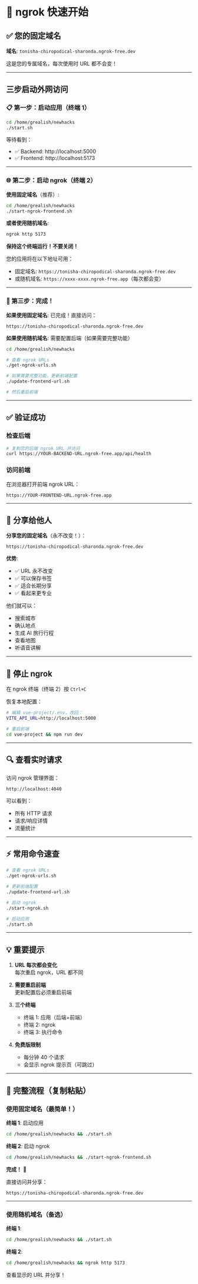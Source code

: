 # 🚀 ngrok 快速开始

## ✅ 您的固定域名

**域名**: `tonisha-chiropodical-sharonda.ngrok-free.dev`

这是您的专属域名，每次使用时 URL 都不会变！

---

## 三步启动外网访问

### 📋 第一步：启动应用（终端 1）
```bash
cd /home/grealish/newhacks
./start.sh
```
等待看到：
- ✅ Backend: http://localhost:5000
- ✅ Frontend: http://localhost:5173

---

### 🌐 第二步：启动 ngrok（终端 2）

**使用固定域名**（推荐）:
```bash
cd /home/grealish/newhacks
./start-ngrok-frontend.sh
```

**或者使用随机域名**:
```bash
ngrok http 5173
```

**保持这个终端运行！不要关闭！**

您的应用将在以下地址可用：
- 固定域名: `https://tonisha-chiropodical-sharonda.ngrok-free.dev`
- 或随机域名: `https://xxxx-xxxx.ngrok-free.app`（每次都会变）

---

### 🔧 第三步：完成！

**如果使用固定域名**: 已完成！直接访问：
```
https://tonisha-chiropodical-sharonda.ngrok-free.dev
```

**如果使用随机域名**: 需要配置后端（如果需要完整功能）
```bash
cd /home/grealish/newhacks

# 查看 ngrok URLs
./get-ngrok-urls.sh

# 如果需要完整功能，更新前端配置
./update-frontend-url.sh

# 然后重启前端
```

---

## ✅ 验证成功

### 检查后端
```bash
# 复制您的后端 ngrok URL 并访问
curl https://YOUR-BACKEND-URL.ngrok-free.app/api/health
```

### 访问前端
在浏览器打开前端 ngrok URL：
```
https://YOUR-FRONTEND-URL.ngrok-free.app
```

---

## 📱 分享给他人

**分享您的固定域名**（永不改变！）：
```
https://tonisha-chiropodical-sharonda.ngrok-free.dev
```

**优势**:
- ✅ URL 永不改变
- ✅ 可以保存书签
- ✅ 适合长期分享
- ✅ 看起来更专业

他们就可以：
- 搜索城市
- 确认地点
- 生成 AI 旅行行程
- 查看地图
- 听语音讲解

---

## 🛑 停止 ngrok

在 ngrok 终端（终端 2）按 `Ctrl+C`

恢复本地配置：
```bash
# 编辑 vue-project/.env，改回：
VITE_API_URL=http://localhost:5000

# 重启前端
cd vue-project && npm run dev
```

---

## 🔍 查看实时请求

访问 ngrok 管理界面：
```
http://localhost:4040
```

可以看到：
- 所有 HTTP 请求
- 请求/响应详情
- 流量统计

---

## ⚡ 常用命令速查

```bash
# 查看 ngrok URLs
./get-ngrok-urls.sh

# 更新前端配置
./update-frontend-url.sh

# 启动 ngrok
./start-ngrok.sh

# 启动应用
./start.sh
```

---

## 💡 重要提示

1. **URL 每次都会变化**  
   每次重启 ngrok，URL 都不同

2. **需要重启前端**  
   更新配置后必须重启前端

3. **三个终端**  
   - 终端 1: 应用（后端+前端）
   - 终端 2: ngrok
   - 终端 3: 执行命令

4. **免费版限制**  
   - 每分钟 40 个请求
   - 会显示 ngrok 提示页（可跳过）

---

## 🎯 完整流程（复制粘贴）

### 使用固定域名（最简单！）

**终端 1**: 启动应用
```bash
cd /home/grealish/newhacks && ./start.sh
```

**终端 2**: 启动 ngrok
```bash
cd /home/grealish/newhacks && ./start-ngrok-frontend.sh
```

**完成！** 🎉

直接访问并分享：
```
https://tonisha-chiropodical-sharonda.ngrok-free.dev
```

---

### 使用随机域名（备选）

**终端 1**:
```bash
cd /home/grealish/newhacks && ./start.sh
```

**终端 2**:
```bash
cd /home/grealish/newhacks && ngrok http 5173
```

查看显示的 URL 并分享！

